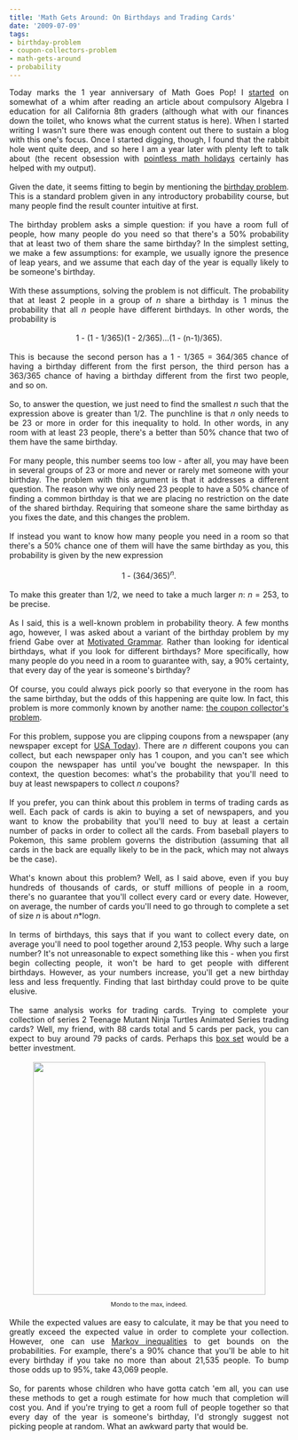 ```yaml
---
title: 'Math Gets Around: On Birthdays and Trading Cards'
date: '2009-07-09'
tags:
- birthday-problem
- coupon-collectors-problem
- math-gets-around
- probability
---
```


<div style="text-align: justify;">Today marks the 1 year anniversary of Math Goes Pop!  I <a href="http://mathgoespop.blogspot.com/2008/07/all-for-algebra-and-algebra-for-all.html">started</a> on somewhat of a whim after reading an article about compulsory Algebra I education for all California 8th graders (although what with our finances down the toilet, who knows what the current status is here).  When I started writing I wasn't sure there was enough content out there to sustain a blog with this one's focus.  Once I started digging, though, I found that the rabbit hole went quite deep, and so here I am a year later with plenty left to talk about (the recent obsession with <a href="http://mathgoespop.blogspot.com/search/label/Math%20Holidays">pointless math holidays</a> certainly has helped with my output).<br /></div><div style="text-align: justify;"><br />Given the date, it seems fitting to begin by mentioning the <a href="http://en.wikipedia.org/wiki/Birthday_problem">birthday problem</a>.  This is a standard problem given in any introductory probability course, but many people find the result counter intuitive at first.<br /><br />The birthday problem asks a simple question: if you have a room full of people, how many people do you need so that there's a 50% probability that at least two of them share the same birthday?  In the simplest setting, we make a few assumptions: for example, we usually ignore the presence of leap years, and we assume that each day of the year is equally likely to be someone's birthday.<br /><br />With these assumptions, solving the problem is not difficult.  The probability <span style="font-style: italic;"></span>that at least 2 people in a group of <span style="font-style: italic;">n</span> share a birthday is 1 minus the probability that all <span style="font-style: italic;">n</span> people have different birthdays.  In other words, the probability is<br /></div><br /><div style="text-align: center;">1 - (1 - 1/365)(1 - 2/365)...(1 - (n-1)/365).<br /></div><br /><div style="text-align: justify;">This is because the second person has a 1 - 1/365 = 364/365 chance of having a birthday different from the first person, the third person has a 363/365 chance of having a birthday different from the first two people, and so on.<br /><br /><div style="text-align: justify;">So, to answer the question, we just need to find the smallest <span style="font-style: italic;">n</span> such that the expression above is greater than 1/2.  The punchline is that <span style="font-style: italic;">n</span> only needs to be 23 or more in order for this inequality to hold.  In other words, in any room with at least 23 people, there's a better than 50% chance that two of them have the same birthday.<br /><br /></div></div><div style="text-align: justify;">For many people, this number seems too low - after all, you may have been in several groups of 23 or more and never or rarely met someone with your birthday.  The problem with this argument is that it addresses a different question.  The reason why we only need 23 people to have a 50% chance of finding a common birthday is that we are placing no restriction on the date of the shared birthday.  Requiring that someone share the same birthday as you fixes the date, and this changes the problem.<br /><br />If instead you want to know how many people you need in a room so that there's a 50% chance one of them will have the same birthday as you, this probability is given by the new expression<br /><br /><div style="text-align: center;">1 - (364/365)<sup style="font-style: italic;">n</sup>.<div style="text-align: justify;"><br />To make this greater than 1/2, we need to take a much larger <span style="font-style: italic;">n</span>: <span style="font-style: italic;">n</span> = 253, to be precise.<br /><br />As I said, this is a well-known problem in probability theory.  A few months ago, however, I was asked about a variant of the birthday problem by my friend Gabe over at <a href="http://motivatedgrammar.wordpress.com/">Motivated Grammar</a>.  Rather than looking for identical birthdays, what if you look for different birthdays?  More specifically, how many people do you need in a room to guarantee with, say, a 90% certainty, that every day of the year is someone's birthday?<br /><br />Of course, you could always pick poorly so that everyone in the room has the same birthday, but the odds of this happening are quite low.  In fact, this problem is more commonly known by another name: <a href="http://en.wikipedia.org/wiki/Coupon_collector%27s_problem">the coupon collector's problem</a>.<br /><br />For this problem, suppose you are clipping coupons from a newspaper (any newspaper except for <a href="http://mathgoespop.blogspot.com/2009/07/usa-today-you-are-also-on-my-list.html">USA Today</a>).  There are <span style="font-style: italic;">n</span> different coupons you can collect, but each newspaper only has 1 coupon, and you can't see which coupon the newspaper has until you've bought the newspaper.  In this context, the question becomes: what's the probability that you'll need to buy at least  newspapers to collect <span style="font-style: italic;">n</span> coupons?<br /><br />If you prefer, you can think about this problem in terms of trading cards as well.  Each pack of cards is akin to buying a set of newspapers, and you want to know the probability that you'll need to buy at least a certain number of packs in order to collect all the cards.  From baseball players to Pokemon, this same problem governs the distribution (assuming that all cards in the back are equally likely to be in the pack, which may not always be the case).<br /><br />What's known about this problem?  Well, as I said above, even if you buy hundreds of thousands of cards, or stuff millions of people in a room, there's no guarantee that you'll collect every card or every date.  However, on average, the number of cards you'll need to go through to complete a set of size <span style="font-style: italic;">n</span> is about <span style="font-style: italic;">n</span>*log<span style="font-style: italic;">n</span>.<br /><br />In terms of birthdays, this says that if you want to collect every date, on average you'll need to pool together around 2,153 people.  Why such a large number?  It's not unreasonable to expect something like this - when you first begin collecting people, it won't be hard to get people with different birthdays.  However, as your numbers increase, you'll get a new birthday less and less frequently.  Finding that last birthday could prove to be quite elusive.<br /><br />The same analysis works for trading cards.  Trying to complete your collection of series 2 Teenage Mutant Ninja Turtles Animated Series trading cards?  Well, my friend, with 88 cards total and 5 cards per pack, you can expect to buy around 79 packs of cards.  Perhaps this <a href="http://www.amazon.com/Teenage-Turtles-Animated-Trading-Complete/dp/B001ORS9PQ/ref=sr_1_4?ie=UTF8&amp;s=toys-and-games&amp;qid=1247199546&amp;sr=1-4">box set</a> would be a better investment.<br /><br /><div style="text-align: center;"><a onblur="try {parent.deselectBloggerImageGracefully();} catch(e) {}" href="http://ecx.images-amazon.com/images/I/51%2Bil0tIaFL._SS500_.jpg"><img style="margin: 0px auto 10px; display: block; text-align: center; cursor: pointer; width: 419px; height: 419px;" src="http://ecx.images-amazon.com/images/I/51%2Bil0tIaFL._SS500_.jpg" alt="" border="0" /></a><span style="font-size:78%;">Mondo to the max, indeed.</span><br /><br /></div>While the expected values are easy to calculate, it may be that you need to greatly exceed the expected value in order to complete your collection.  However, one can use <a href="http://en.wikipedia.org/wiki/Markov_inequality">Markov inequalities</a>  to get bounds on the probabilities.  For example, there's a 90% chance that you'll be able to hit every birthday if you take no more than about 21,535 people.  To bump those odds up to 95%, take 43,069 people.<br /><br />So, for parents whose children who have gotta catch 'em all, you can use these methods to get a rough estimate for how much that completion will cost you.  And if you're trying to get a room full of people together so that every day of the year is someone's birthday, I'd strongly suggest not picking people at random.  What an awkward party that would be.<br /></div></div></div>
